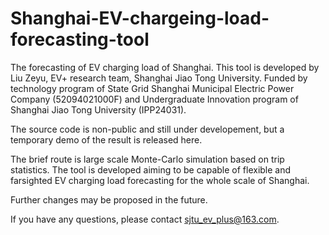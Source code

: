 # Shanghai-EV-chargeing-load-forecasting-tool
The forecasting of EV charging load of Shanghai.
This tool is developed by Liu Zeyu, EV+ research team, Shanghai Jiao Tong University.
Funded by technology program of State Grid Shanghai Municipal Electric Power Company (52094021000F) and Undergraduate Innovation program of Shanghai Jiao Tong University (IPP24031).

The source code is non-public and still under developement, but a temporary demo of the result is released here.

The brief route is large scale Monte-Carlo simulation based on trip statistics.
The tool is developed aiming to be capable of flexible and farsighted EV charging load forecasting for the whole scale of Shanghai.

Further changes may be proposed in the future.

If you have any questions, please contact sjtu_ev_plus@163.com.
